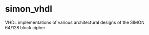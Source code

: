 # simon_vhdl
VHDL implementations of various architectural designs of the SIMON 64/128 block cipher
